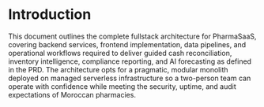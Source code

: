 # Introduction
This document outlines the complete fullstack architecture for PharmaSaaS, covering backend services, frontend implementation, data pipelines, and operational workflows required to deliver guided cash reconciliation, inventory intelligence, compliance reporting, and AI forecasting as defined in the PRD. The architecture opts for a pragmatic, modular monolith deployed on managed serverless infrastructure so a two-person team can operate with confidence while meeting the security, uptime, and audit expectations of Moroccan pharmacies.
